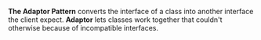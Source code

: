 **The Adaptor Pattern** converts the interface of a class into another interface the client expect. **Adaptor** lets classes work together that couldn't otherwise because of incompatible interfaces.